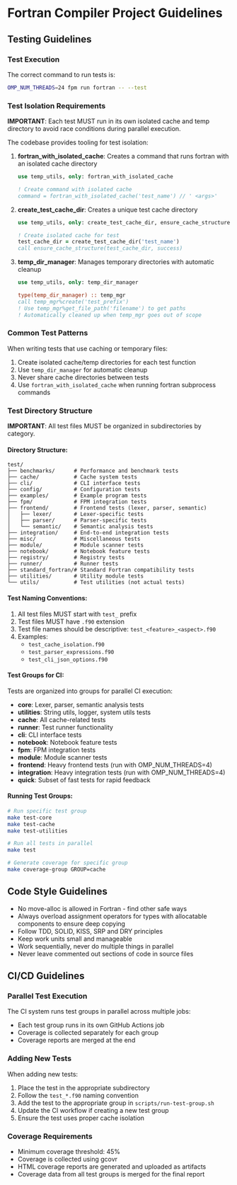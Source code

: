 # Fortran Compiler Project Guidelines

## Testing Guidelines

### Test Execution
The correct command to run tests is:
```bash
OMP_NUM_THREADS=24 fpm run fortran -- --test
```

### Test Isolation Requirements
**IMPORTANT**: Each test MUST run in its own isolated cache and temp directory to avoid race conditions during parallel execution.

The codebase provides tooling for test isolation:

1. **fortran_with_isolated_cache**: Creates a command that runs fortran with an isolated cache directory
   ```fortran
   use temp_utils, only: fortran_with_isolated_cache
   
   ! Create command with isolated cache
   command = fortran_with_isolated_cache('test_name') // ' <args>'
   ```

2. **create_test_cache_dir**: Creates a unique test cache directory
   ```fortran
   use temp_utils, only: create_test_cache_dir, ensure_cache_structure
   
   ! Create isolated cache for test
   test_cache_dir = create_test_cache_dir('test_name')
   call ensure_cache_structure(test_cache_dir, success)
   ```

3. **temp_dir_manager**: Manages temporary directories with automatic cleanup
   ```fortran
   use temp_utils, only: temp_dir_manager
   
   type(temp_dir_manager) :: temp_mgr
   call temp_mgr%create('test_prefix')
   ! Use temp_mgr%get_file_path('filename') to get paths
   ! Automatically cleaned up when temp_mgr goes out of scope
   ```

### Common Test Patterns

When writing tests that use caching or temporary files:
1. Create isolated cache/temp directories for each test function
2. Use `temp_dir_manager` for automatic cleanup
3. Never share cache directories between tests
4. Use `fortran_with_isolated_cache` when running fortran subprocess commands

### Test Directory Structure

**IMPORTANT**: All test files MUST be organized in subdirectories by category.

#### Directory Structure:
```
test/
├── benchmarks/      # Performance and benchmark tests
├── cache/           # Cache system tests
├── cli/             # CLI interface tests
├── config/          # Configuration tests
├── examples/        # Example program tests
├── fpm/             # FPM integration tests
├── frontend/        # Frontend tests (lexer, parser, semantic)
│   ├── lexer/       # Lexer-specific tests
│   ├── parser/      # Parser-specific tests
│   └── semantic/    # Semantic analysis tests
├── integration/     # End-to-end integration tests
├── misc/            # Miscellaneous tests
├── module/          # Module scanner tests
├── notebook/        # Notebook feature tests
├── registry/        # Registry tests
├── runner/          # Runner tests
├── standard_fortran/# Standard Fortran compatibility tests
├── utilities/       # Utility module tests
└── utils/           # Test utilities (not actual tests)
```

#### Test Naming Conventions:
1. All test files MUST start with `test_` prefix
2. Test files MUST have `.f90` extension
3. Test file names should be descriptive: `test_<feature>_<aspect>.f90`
4. Examples:
   - `test_cache_isolation.f90`
   - `test_parser_expressions.f90`
   - `test_cli_json_options.f90`

#### Test Groups for CI:
Tests are organized into groups for parallel CI execution:
- **core**: Lexer, parser, semantic analysis tests
- **utilities**: String utils, logger, system utils tests
- **cache**: All cache-related tests
- **runner**: Test runner functionality
- **cli**: CLI interface tests
- **notebook**: Notebook feature tests
- **fpm**: FPM integration tests
- **module**: Module scanner tests
- **frontend**: Heavy frontend tests (run with OMP_NUM_THREADS=4)
- **integration**: Heavy integration tests (run with OMP_NUM_THREADS=4)
- **quick**: Subset of fast tests for rapid feedback

#### Running Test Groups:
```bash
# Run specific test group
make test-core
make test-cache
make test-utilities

# Run all tests in parallel
make test

# Generate coverage for specific group
make coverage-group GROUP=cache
```

## Code Style Guidelines

- No move-alloc is allowed in Fortran - find other safe ways
- Always overload assignment operators for types with allocatable components to ensure deep copying
- Follow TDD, SOLID, KISS, SRP and DRY principles
- Keep work units small and manageable
- Work sequentially, never do multiple things in parallel
- Never leave commented out sections of code in source files

## CI/CD Guidelines

### Parallel Test Execution
The CI system runs test groups in parallel across multiple jobs:
- Each test group runs in its own GitHub Actions job
- Coverage is collected separately for each group
- Coverage reports are merged at the end

### Adding New Tests
When adding new tests:
1. Place the test in the appropriate subdirectory
2. Follow the `test_*.f90` naming convention
3. Add the test to the appropriate group in `scripts/run-test-group.sh`
4. Update the CI workflow if creating a new test group
5. Ensure the test uses proper cache isolation

### Coverage Requirements
- Minimum coverage threshold: 45%
- Coverage is collected using gcovr
- HTML coverage reports are generated and uploaded as artifacts
- Coverage data from all test groups is merged for the final report